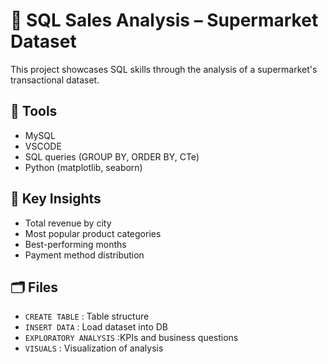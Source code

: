 # 🛒 SQL Sales Analysis – Supermarket Dataset

This project showcases SQL skills through the analysis of a supermarket's transactional dataset.

## 🔧 Tools

- MySQL
- VSCODE
- SQL queries (GROUP BY, ORDER BY, CTe)
- Python (matplotlib, seaborn)

## 📌 Key Insights

- Total revenue by city
- Most popular product categories
- Best-performing months
- Payment method distribution

## 🗂️ Files

- `CREATE TABLE` : Table structure
- `INSERT DATA` : Load dataset into DB
- `EXPLORATORY ANALYSIS` :KPIs and business questions
- `VISUALS` : Visualization of analysis


